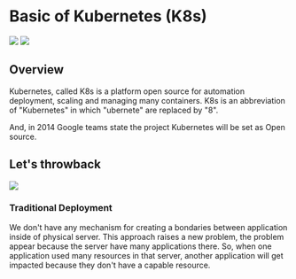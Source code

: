 # Basic of Kubernetes (K8s)
![](https://badgen.net/badge/status/in%20progress/orange) ![](https://badgen.net/badge/version/v0.0.1/cyan)

## Overview

Kubernetes, called K8s is a platform open source for automation deployment, scaling and managing many containers. K8s is an abbreviation of "Kubernetes" in which "ubernete" are replaced by "8".

And, in 2014 Google teams state the project Kubernetes will be set as Open source.

## Let's throwback

![](https://d33wubrfki0l68.cloudfront.net/26a177ede4d7b032362289c6fccd448fc4a91174/eb693/images/docs/container_evolution.svg)

### Traditional Deployment

We don't have any mechanism for creating a bondaries between application inside of physical server. This approach raises a new problem, the problem appear because the server have many applications there. So, when one application used many resources in that server, another application will get impacted because they don't have a capable resource.
